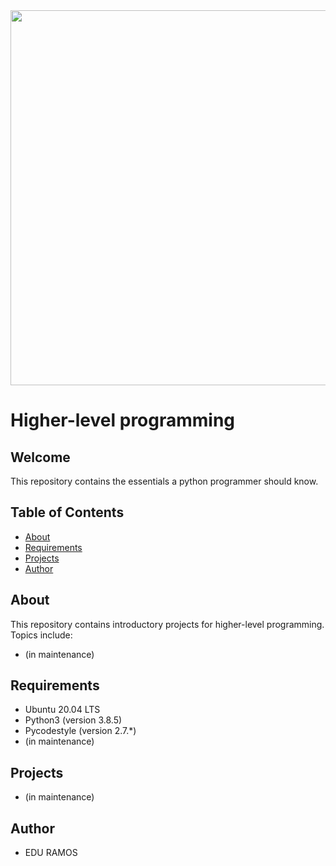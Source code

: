 <img src="https://rajivpandit.files.wordpress.com/2013/02/python.png" width="600">

# Higher-level programming

## Welcome
This repository contains the essentials a python programmer should know.

## Table of Contents
* [About](#about)
* [Requirements](#requirements)
* [Projects](#projects)
* [Author](#author)

## About
This repository contains introductory projects for higher-level programming. Topics include:
* (in maintenance)

## Requirements
* Ubuntu 20.04 LTS
* Python3 (version 3.8.5)
* Pycodestyle (version 2.7.*)
* (in maintenance)

## Projects
* (in maintenance)

## Author
* EDU RAMOS
